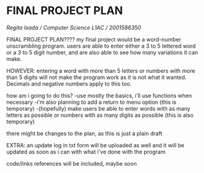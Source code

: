 # FINAL PROJECT PLAN

*Regita Isada /
Computer Science L1AC /
2001586350*

FINAL PROJECT PLAN????
my final project would be a word-number unscrambling program. users are able to enter either a 3 to 5 lettered word or a 3 to 5 digit number, and are also able to see how many variations it can make.

HOWEVER: entering a word with more than 5 letters or numbers with more than 5 digits will not make the program work as it is not what it wanted. Decimals and negative numbers apply to this too.

how am i going to do this? 
-use mostly the basics, i'll use functions when necessary
-i'm also planning to add a return to menu option (this is temporary)
-(hopefully) make users be able to enter words with as many letters as possible or numbers with as many digits as possible (this is also temporary)

there might be changes to the plan, as this is just a plain draft

EXTRA: an update log in txt form will be uploaded as well and it will be updated as soon as i can with what i've done with the program

code/links references will be included, maybe soon
